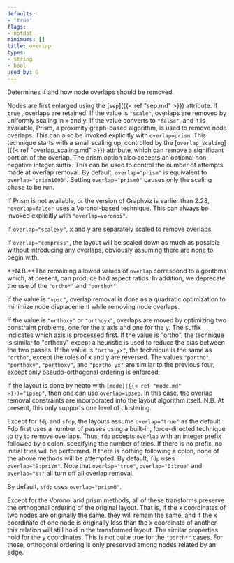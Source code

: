 ```yaml
---
defaults:
- 'true'
flags:
- notdot
minimums: []
title: overlap
types:
- string
- bool
used_by: G
---
```

Determines if and how node overlaps should be removed.

Nodes are first
enlarged using the [`sep`]({{< ref "sep.md" >}}) attribute. If `true` , overlaps are
retained. If the value is `"scale"`, overlaps are removed by uniformly scaling
in x and y. If the value converts to `"false"`, and it is available, Prism, a
proximity graph-based algorithm, is used to remove node overlaps. This can
also be invoked explicitly with `overlap=prism`. This technique starts with a
small scaling up, controlled by the [`overlap_scaling`]({{< ref "overlap_scaling.md" >}})
attribute, which can remove a significant portion of the overlap. The prism
option also accepts an optional non-negative integer suffix. This can be used
to control the number of attempts made at overlap removal. By default,
`overlap="prism"` is equivalent to `overlap="prism1000"`. Setting
`overlap="prism0"` causes only the scaling phase to be run.

If Prism is not available, or the version of Graphviz is earlier than 2.28,
`"overlap=false"` uses a Voronoi-based technique. This can always be invoked
explicitly with `"overlap=voronoi"`.

If `overlap="scalexy"`, x and y are separately scaled to remove overlaps.

If `overlap="compress"`, the layout will be scaled down as much as
possible without introducing any overlaps, obviously assuming there are none
to begin with.

**N.B.**The remaining allowed values of `overlap` correspond to algorithms which, at present, can produce bad aspect ratios. In addition, we deprecate the use of the `"ortho*"` and `"portho*"`.

If the value is `"vpsc"`, overlap removal is done as a quadratic optimization
to minimize node displacement while removing node overlaps.

If the value is `"orthoxy"` or `"orthoyx"`, overlaps are moved by optimizing two
constraint problems, one for the x axis and one for the y. The suffix
indicates which axis is processed first. If the value is "ortho", the
technique is similar to "orthoxy" except a heuristic is used to reduce the
bias between the two passes. If the value is `"ortho_yx"`, the technique is
the same as `"ortho"`, except the roles of x and y are reversed. The values
`"portho"`, `"porthoxy"`, `"porthoxy"`, and `"portho_yx"` are similar to the
previous four, except only pseudo-orthogonal ordering is enforced.

If the layout is done by neato with <code>[mode]({{< ref "mode.md" >}})="ipsep"</code>, then one can use
`overlap=ipsep`. In this case, the overlap removal constraints are
incorporated into the layout algorithm itself. N.B. At present, this only
supports one level of clustering.

Except for `fdp` and `sfdp`, the layouts assume `overlap="true"` as the default.
Fdp first uses a number of passes using a built-in, force-directed technique
to try to remove overlaps. Thus, `fdp` accepts `overlap` with an integer
prefix followed by a colon, specifying the number of tries. If there is no
prefix, no initial tries will be performed. If there is nothing following a
colon, none of the above methods will be attempted. By default, `fdp` uses
`overlap="9:prism"`. Note that `overlap="true"`, `overlap="0:true"` and
`overlap="0:"` all turn off all overlap removal.

By default, `sfdp` uses `overlap="prism0"`.

Except for the Voronoi and prism methods, all of these transforms preserve
the orthogonal ordering of the original layout. That is, if the x coordinates
of two nodes are originally the same, they will remain the same, and if the x
coordinate of one node is originally less than the x coordinate of another,
this relation will still hold in the transformed layout. The similar
properties hold for the y coordinates. This is not quite true for the
`"porth*"` cases. For these, orthogonal ordering is only preserved among nodes
related by an edge.
